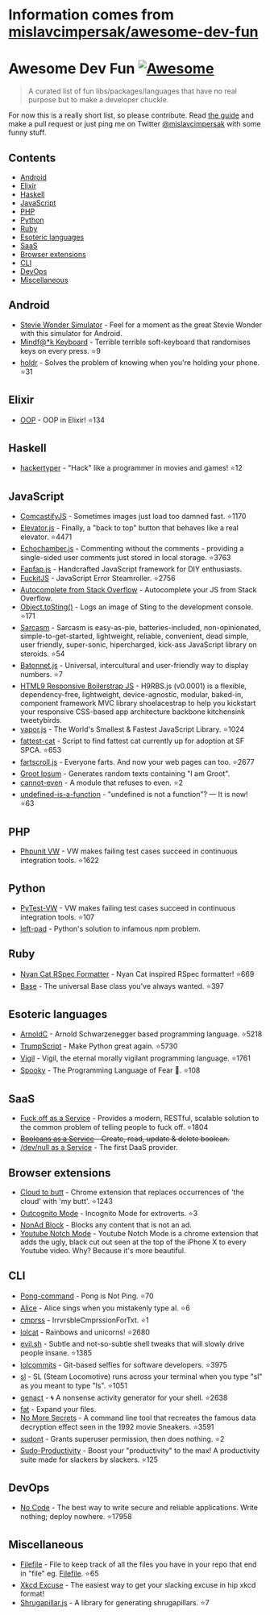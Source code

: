 # Information comes from [mislavcimpersak/awesome-dev-fun](https://github.com/mislavcimpersak/awesome-dev-fun)
# Awesome Dev Fun [![Awesome](https://cdn.rawgit.com/sindresorhus/awesome/d7305f38d29fed78fa85652e3a63e154dd8e8829/media/badge.svg)](https://github.com/sindresorhus/awesome)

> A curated list of fun libs/packages/languages that have no real purpose but to make a developer chuckle.

For now this is a really short list, so please contribute. Read [the guide](CONTRIBUTING.md) and make a pull request or just ping me on Twitter [@mislavcimpersak](https://twitter.com/mislavcimpersak) with some funny stuff.


## Contents

- [Android](#android)
- [Elixir](#elixir)
- [Haskell](#haskell)
- [JavaScript](#javascript)
- [PHP](#php)
- [Python](#python)
- [Ruby](#ruby)
- [Esoteric languages](#esoteric-languages)
- [SaaS](#saas)
- [Browser extensions](#browser-extensions)
- [CLI](#cli)
- [DevOps](#devops)
- [Miscellaneous](#miscellaneous)


## Android

- [Stevie Wonder Simulator](https://play.google.com/store/apps/details?id=erseco.soft.stevie.wonder.simulator) - Feel for a moment as the great Stevie Wonder with this simulator for Android.
- [Mindf@*k Keyboard](https://github.com/terriblehackskeyboard/keyboard) - Terrible terrible soft-keyboard that randomises keys on every press. :star:9
- [holdr](https://github.com/starakaj/holdr) - Solves the problem of knowing when you're holding your phone. :star:31


## Elixir
- [OOP](https://github.com/wojtekmach/oop) - OOP in Elixir! :star:134


## Haskell
- [hackertyper](https://github.com/fgaz/hackertyper) - "Hack" like a programmer in movies and games! :star:12


## JavaScript

- [ComcastifyJS](https://github.com/theonion/comcastifyjs) - Sometimes images just load too damned fast. :star:1170
- [Elevator.js](https://github.com/tholman/elevator.js) - Finally, a "back to top" button that behaves like a real elevator. :star:4471
- [Echochamber.js](https://github.com/tessalt/echo-chamber-js) - Commenting without the comments - providing a single-sided user comments just stored in local storage. :star:3763
- [Fapfap.js](http://fapfapjs.io) - Handcrafted JavaScript framework for DIY enthusiasts.
- [FuckitJS](https://github.com/mattdiamond/fuckitjs) - JavaScript Error Steamroller. :star:2756
- [Autocomplete from Stack Overflow](https://emilschutte.com/stackoverflow-autocomplete/) - Autocomplete your JS from Stack Overflow.
- [Object.toSting()](https://github.com/teropa/to-sting) - Logs an image of Sting to the development console. :star:171
- [Sarcasm](https://github.com/komlev/sarcasm) - Sarcasm is easy-as-pie, batteries-included, non-opinionated, simple-to-get-started, lightweight, reliable, convenient, dead simple, user friendly, super-sonic, hipercharged, kick-ass JavaScript library on steroids. :star:54
- [Batonnet.js](https://github.com/BinaryBrain/Batonnet.js) - Universal, intercultural and user-friendly way to display numbers. :star:7
- [HTML9 Responsive Boilerstrap JS](http://html9responsiveboilerstrapjs.com/) - H9RBS.js (v0.0001) is a flexible, dependency-free, lightweight, device-agnostic, modular, baked-in, component framework MVC library shoelacestrap to help you kickstart your responsive CSS-based app architecture backbone kitchensink tweetybirds.
- [vapor.js](https://github.com/madrobby/vapor.js) - The World's Smallest & Fastest JavaScript Library. :star:1024
- [fattest-cat](https://github.com/lexiross/fattest-cat) - Script to find fattest cat currently up for adoption at SF SPCA. :star:653
- [fartscroll.js](https://github.com/theonion/fartscroll.js) - Everyone farts. And now your web pages can too. :star:2677
- [Groot Ipsum](http://grootipsum.com/) - Generates random texts containing "I am Groot".
- [cannot-even](https://github.com/blakek/cannot-even) - A module that refuses to even. :star:2
- [undefined-is-a-function](https://github.com/donavon/undefined-is-a-function) - "undefined is not a function"? — It is now! :star:63


## PHP

- [Phpunit VW](https://github.com/hmlb/phpunit-vw) - VW makes failing test cases succeed in continuous integration tools. :star:1622


## Python

- [PyTest-VW](https://github.com/The-Compiler/pytest-vw) - VW makes failing test cases succeed in continuous integration tools. :star:107
- [left-pad](https://pypi.python.org/pypi/left-pad/) - Python's solution to infamous npm problem.


## Ruby

- [Nyan Cat RSpec Formatter](https://github.com/mattsears/nyan-cat-formatter) - Nyan Cat inspired RSpec formatter! :star:669
- [Base](https://github.com/garybernhardt/base) - The universal Base class you've always wanted. :star:397


## Esoteric languages

- [ArnoldC](https://github.com/lhartikk/ArnoldC) - Arnold Schwarzenegger based programming language. :star:5218
- [TrumpScript](https://github.com/samshadwell/TrumpScript) - Make Python great again. :star:5730
- [Vigil](https://github.com/munificent/vigil) - Vigil, the eternal morally vigilant programming language. :star:1761
- [Spooky](https://github.com/ftripier/spookyc) - The Programming Language of Fear 🌚. :star:108


## SaaS

- [Fuck off as a Service](https://github.com/tomdionysus/foaas) - Provides a modern, RESTful, scalable solution to the common problem of telling people to fuck off. :star:1804
- ~~[Booleans as a Service](https://booleans.io/) - Create, read, update & delete boolean.~~
- [/dev/null as a Service](https://devnull-as-a-service.com/) - The first DaaS provider.


## Browser extensions

- [Cloud to butt](https://github.com/panicsteve/cloud-to-butt) - Chrome extension that replaces occurrences of 'the cloud' with 'my butt'. :star:1243
- [Outcognito Mode](https://github.com/hrldcpr/outcognito-mode) - Incognito Mode for extroverts. :star:3
- [NonAd Block](https://chrome.google.com/webstore/detail/nonad-block/mjdphmpknkepficogfmnfhabmlngggip?hl=en-US) - Blocks any content that is not an ad.
- [Youtube Notch Mode](https://chrome.google.com/webstore/detail/youtube-notch-mode/fiklbelmepfnpojheaklfnhfhbfkmibb) - Youtube Notch Mode is a chrome extension that adds the ugly, black cut out seen at the top of the iPhone X to every Youtube video. Why? Because it's more beautiful.


## CLI
- [Pong-command](https://github.com/kurehajime/pong-command) - Pong is Not Ping. :star:70
- [Alice](https://github.com/susisu/alice) - Alice sings when you mistakenly type al. :star:6
- [cmprss](https://github.com/kurehajime/cmprss) - IrrvrsbleCmprssionForTxt. :star:1
- [lolcat](https://github.com/busyloop/lolcat) - Rainbows and unicorns! :star:2680
- [evil.sh](https://github.com/mathiasbynens/evil.sh) - Subtle and not-so-subtle shell tweaks that will slowly drive people insane. :star:1385
- [lolcommits](https://github.com/mroth/lolcommits) - Git-based selfies for software developers. :star:3975
- [sl](https://github.com/mtoyoda/sl) - SL (Steam Locomotive) runs across your terminal when you type "sl" as you meant to type "ls". :star:1051
- [genact](https://github.com/svenstaro/genact) - 🌀 A nonsense activity generator for your shell. :star:2638
- [fat](https://github.com/drummyfish/fat) - Expand your files.
- [No More Secrets](https://github.com/bartobri/no-more-secrets) - A command line tool that recreates the famous data decryption effect seen in the 1992 movie Sneakers. :star:3591
- [sudont](https://github.com/cbondurant/sudont) - Grants superuser permission, then does nothing. :star:2
- [Sudo-Productivity](https://github.com/kyle8998/Sudo-Productivity) - Boost your "productivity" to the max! A productivity suite made for slackers by slackers. :star:125


## DevOps
- [No Code](https://github.com/kelseyhightower/nocode) - The best way to write secure and reliable applications. Write nothing; deploy nowhere. :star:17958


## Miscellaneous
- [Filefile](https://github.com/cobyism/Filefile) - File to keep track of all the files you have in your repo that end in "file" eg. [Filefile](Filefile). :star:65
- [Xkcd Excuse](https://xkcd-excuse.com) - The easiest way to get your slacking excuse in hip xkcd format!
- [Shrugapillar.js](https://github.com/memeguild/shrugapillar) - A library for generating shrugapillars. :star:7

